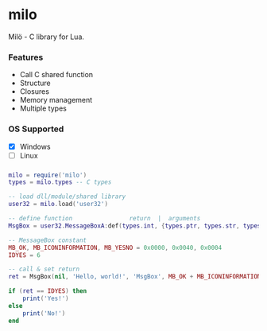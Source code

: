 # milo
Milö - C library for Lua.

### Features
- Call C shared function
- Structure
- Closures
- Memory management
- Multiple types

### OS Supported

- [x] Windows
- [ ] Linux

### 
```lua
milo = require('milo')
types = milo.types -- C types

-- load dll/module/shared library
user32 = milo.load('user32')

-- define function                return  |  arguments                                  | stdcall
MsgBox = user32.MessageBoxA:def(types.int, {types.ptr, types.str, types.str, types.uint}, true)

-- MessageBox constant
MB_OK, MB_ICONINFORMATION, MB_YESNO = 0x0000, 0x0040, 0x0004
IDYES = 6

-- call & set return
ret = MsgBox(nil, 'Hello, world!', 'MsgBox', MB_OK + MB_ICONINFORMATION + MB_YESNO)

if (ret == IDYES) then
    print('Yes!')
else
    print('No!')
end

```
